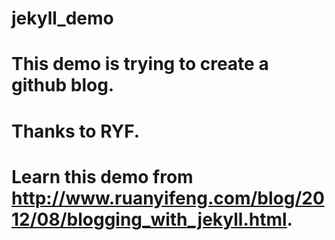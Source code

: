 # jekyll_demo
# This demo is trying to create a github blog.
# Thanks to RYF.
# Learn this demo from http://www.ruanyifeng.com/blog/2012/08/blogging_with_jekyll.html.